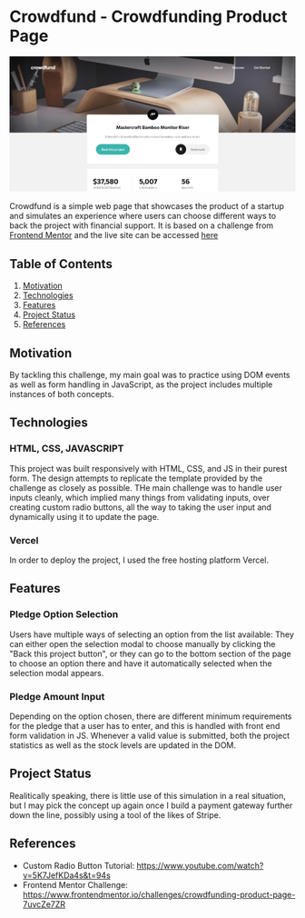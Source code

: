 # Crowdfund - Crowdfunding Product Page

![Crowdfund](https://github.com/daniel-g-p/crowdfunding-product-page/blob/main/cover_image.PNG)

Crowdfund is a simple web page that showcases the product of a startup and simulates an experience where users can choose different ways to back the project with financial support. It is based on a challenge from [Frontend Mentor](https://www.frontendmentor.io/challenges/crowdfunding-product-page-7uvcZe7ZR) and the live site can be accessed [here](https://crowdfunding-product-page-daniel-g-p.vercel.app/)

## Table of Contents

1. [Motivation](#motivation)
2. [Technologies](#technologies)
3. [Features](#features)
4. [Project Status](#project-status)
5. [References](#references)

## Motivation

By tackling this challenge, my main goal was to practice using DOM events as well as form handling in JavaScript, as the project includes multiple instances of both concepts.

## Technologies

### HTML, CSS, JAVASCRIPT

This project was built responsively with HTML, CSS, and JS in their purest form. The design attempts to replicate the template provided by the challenge as closely as possible.
THe main challenge was to handle user inputs cleanly, which implied many things from validating inputs, over creating custom radio buttons, all the way to taking the user input and dynamically using it to update the page.

### Vercel

In order to deploy the project, I used the free hosting platform Vercel.

## Features

### Pledge Option Selection

Users have multiple ways of selecting an option from the list available: They can either open the selection modal to choose manually by clicking the "Back this project button", or they can go to the bottom section of the page to choose an option there and have it automatically selected when the selection modal appears.

### Pledge Amount Input

Depending on the option chosen, there are different minimum requirements for the pledge that a user has to enter, and this is handled with front end form validation in JS. Whenever a valid value is submitted, both the project statistics as well as the stock levels are updated in the DOM.

## Project Status

Realitically speaking, there is little use of this simulation in a real situation, but I may pick the concept up again once I build a payment gateway further down the line, possibly using a tool of the likes of Stripe.

## References

* Custom Radio Button Tutorial: https://www.youtube.com/watch?v=5K7JefKDa4s&t=94s
* Frontend Mentor Challenge: https://www.frontendmentor.io/challenges/crowdfunding-product-page-7uvcZe7ZR
